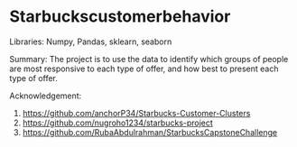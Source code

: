# Starbuckscustomerbehavior

Libraries: Numpy, Pandas, sklearn, seaborn



Summary: The project is to use the data to identify which groups of people are most responsive to each type of offer, and how best to present each type of offer.


Acknowledgement:
1. https://github.com/anchorP34/Starbucks-Customer-Clusters
2. https://github.com/nugroho1234/starbucks-project
3. https://github.com/RubaAbdulrahman/StarbucksCapstoneChallenge
